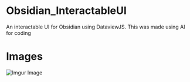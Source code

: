 # Obsidian_InteractableUI
An interactable UI for Obsidian using DataviewJS. This was made using AI for coding


# Images

![Imgur Image](https://imgur.com/a/cDRlUBw)

